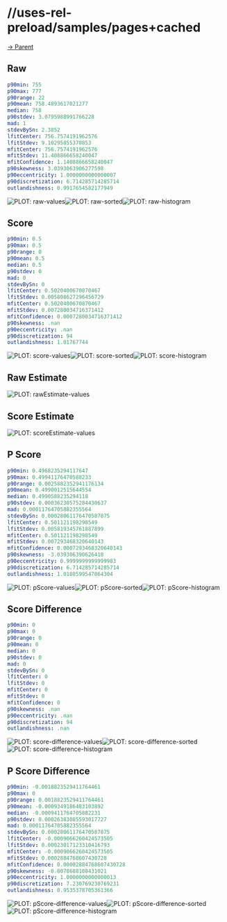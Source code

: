 
# //uses-rel-preload/samples/pages+cached

[→ Parent](../..)


## Raw


```yaml
p90min: 755
p90max: 777
p90range: 22
p90mean: 758.4893617021277
median: 758
p90stdev: 3.0795988991766228
mad: 1
stdevBySn: 2.3852
lfitCenter: 756.7574191962576
lfitStdev: 9.10295855370853
mfitCenter: 756.7574191962576
mfitStdev: 11.408866658240047
mfitConfidence: 1.1408866658240047
p90skewness: 3.0393063906277598
p90eccentricity: 1.0000000000000007
p90discretization: 6.714285714285714
outlandishness: 0.9917654582177949

```

![PLOT: raw-values](./raw/values.svg)![PLOT: raw-sorted](./raw/sorted.svg)![PLOT: raw-histogram](./raw/histogram.svg)
## Score


```yaml
p90min: 0.5
p90max: 0.5
p90range: 0
p90mean: 0.5
median: 0.5
p90stdev: 0
mad: 0
stdevBySn: 0
lfitCenter: 0.5020400670870467
lfitStdev: 0.005808627296456729
mfitCenter: 0.5020400670870467
mfitStdev: 0.007280034716371412
mfitConfidence: 0.0007280034716371412
p90skewness: .nan
p90eccentricity: .nan
p90discretization: 94
outlandishness: 1.01767744

```

![PLOT: score-values](./score/values.svg)![PLOT: score-sorted](./score/sorted.svg)![PLOT: score-histogram](./score/histogram.svg)
## Raw Estimate

![PLOT: rawEstimate-values](./rawEstimate/values.svg)
## Score Estimate

![PLOT: scoreEstimate-values](./scoreEstimate/values.svg)
## P Score


```yaml
p90min: 0.4968235294117647
p90max: 0.49941176470588233
p90range: 0.0025882352941176134
p90mean: 0.4990012515644554
median: 0.4990588235294118
p90stdev: 0.00036230575284430637
mad: 0.00011764705882355564
stdevBySn: 0.00028061176470587875
lfitCenter: 0.501121198298549
lfitStdev: 0.005819345761887899
mfitCenter: 0.501121198298549
mfitStdev: 0.007293468320640143
mfitConfidence: 0.0007293468320640143
p90skewness: -3.039306390626418
p90eccentricity: 0.9999999999999983
p90discretization: 6.714285714285714
outlandishness: 1.0180599547064304

```

![PLOT: pScore-values](./pScore/values.svg)![PLOT: pScore-sorted](./pScore/sorted.svg)![PLOT: pScore-histogram](./pScore/histogram.svg)
## Score Difference


```yaml
p90min: 0
p90max: 0
p90range: 0
p90mean: 0
median: 0
p90stdev: 0
mad: 0
stdevBySn: 0
lfitCenter: 0
lfitStdev: 0
mfitCenter: 0
mfitStdev: 0
mfitConfidence: 0
p90skewness: .nan
p90eccentricity: .nan
p90discretization: 94
outlandishness: .nan

```

![PLOT: score-difference-values](./score-difference/values.svg)![PLOT: score-difference-sorted](./score-difference/sorted.svg)![PLOT: score-difference-histogram](./score-difference/histogram.svg)
## P Score Difference


```yaml
p90min: -0.0018823529411764461
p90max: 0
p90range: 0.0018823529411764461
p90mean: -0.0009349186483103892
median: -0.0009411764705882231
p90stdev: 0.00026383085593017727
mad: 0.00011764705882355564
stdevBySn: 0.00028061176470587875
lfitCenter: -0.0009066260424573505
lfitStdev: 0.00023017123310416793
mfitCenter: -0.0009066260424573505
mfitStdev: 0.0002884768607430728
mfitConfidence: 0.00002884768607430728
p90skewness: -0.8078688108431021
p90eccentricity: 1.0000000000000013
p90discretization: 7.230769230769231
outlandishness: 0.9535378705361366

```

![PLOT: pScore-difference-values](./pScore-difference/values.svg)![PLOT: pScore-difference-sorted](./pScore-difference/sorted.svg)![PLOT: pScore-difference-histogram](./pScore-difference/histogram.svg)